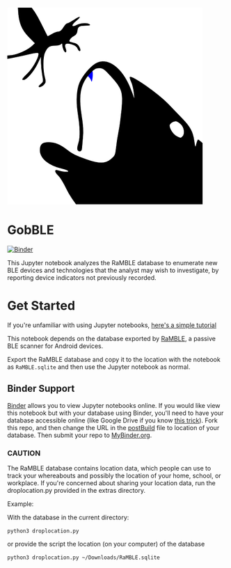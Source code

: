 ![GobBLE's Logo](https://github.com/VirusFriendly/GobBLE/blob/master/assets/GobBLE-logo.png)
# GobBLE

[![Binder](https://mybinder.org/badge_logo.svg)](https://mybinder.org/v2/gh/VirusFriendly/GobBLE/master)

This Jupyter notebook analyzes the RaMBLE database to enumerate new BLE devices and technologies that the analyst may wish to investigate, by reporting device indicators not previously recorded.

# Get Started

If you're unfamiliar with using Jupyter notebooks, [here's a simple tutorial](http://opentechschool.github.io/python-data-intro/core/notebook.html)

This notebook depends on the database exported by [RaMBLE](https://play.google.com/store/apps/details?id=com.contextis.android.BLEScanner), a passive BLE scanner for Android devices.

Export the RaMBLE database and copy it to the location with the notebook as `RaMBLE.sqlite` and then use the Jupyter notebook as normal.

## Binder Support

[Binder](https://mybinder.org/) allows you to view Jupyter notebooks online. If you would like view this notebook but with your database using Binder, you'll need to have your database accessible online (like Google Drive if you know [this trick](http://thebiobucket.blogspot.com/2011/10/how-to-link-to-google-docs-for-download.html)). Fork this repo, and then change the URL in the [postBuild](https://github.com/VirusFriendly/GobBLE/blob/master/postBuild) file to location of your database. Then submit your repo to [MyBinder.org](https://mybinder.org/).

### CAUTION

The RaMBLE database contains location data, which people can use to track your whereabouts and possibly the location of your home, school, or workplace. If you're concerned about sharing your location data, run the droplocation.py provided in the extras directory.

Example:

With the database in the current directory:

```
python3 droplocation.py
```

or provide the script the location (on your computer) of the database

```
python3 droplocation.py ~/Downloads/RaMBLE.sqlite
```

